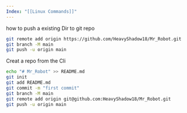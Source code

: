 ```yaml
---
Index: "[[Linux Commands]]"
---
```


how to push a existing Dir to git repo 
~~~ bash
git remote add origin https://github.com/HeavyShadow18/Mr_Robot.git
git branch -M main
git push -u origin main
~~~

Creat a repo from the Cli
~~~bash 
echo "# Mr_Robot" >> README.md
git init
git add README.md
git commit -m "first commit"
git branch -M main
git remote add origin git@github.com:HeavyShadow18/Mr_Robot.git
git push -u origin main
~~~
